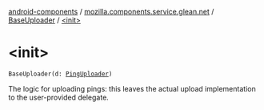[android-components](../../index.md) / [mozilla.components.service.glean.net](../index.md) / [BaseUploader](index.md) / [&lt;init&gt;](./-init-.md)

# &lt;init&gt;

`BaseUploader(d: `[`PingUploader`](../-ping-uploader/index.md)`)`

The logic for uploading pings: this leaves the actual upload implementation
to the user-provided delegate.

